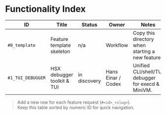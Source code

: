 # Functionality Index

| ID | Title | Status | Owner | Notes |
|----|-------|--------|-------|-------|
| `#0_template` | Feature template skeleton | n/a | Workflow | Copy this directory when starting a new feature. |
| `#1_TUI_DEBUGGER` | HSX debugger toolkit & TUI | in discovery | Hans Einar / Codex | Unified CLI/shell/TUI debugger for execd & MiniVM. |

> Add a new row for each feature request (`#<id>_<slug>`).  
> Keep this table sorted by numeric ID for quick navigation.
